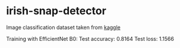 # irish-snap-detector

Image classification dataset taken from [kaggle](https://www.kaggle.com/datasets/gpiosenka/cards-image-datasetclassification)


Training with EfficientNet B0:
Test accuracy: 0.8164
Test loss: 1.1566

